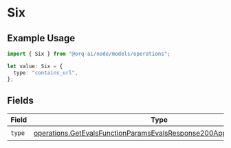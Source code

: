 # Six

## Example Usage

```typescript
import { Six } from "@orq-ai/node/models/operations";

let value: Six = {
  type: "contains_url",
};
```

## Fields

| Field                                                                                                                                                        | Type                                                                                                                                                         | Required                                                                                                                                                     | Description                                                                                                                                                  |
| ------------------------------------------------------------------------------------------------------------------------------------------------------------ | ------------------------------------------------------------------------------------------------------------------------------------------------------------ | ------------------------------------------------------------------------------------------------------------------------------------------------------------ | ------------------------------------------------------------------------------------------------------------------------------------------------------------ |
| `type`                                                                                                                                                       | [operations.GetEvalsFunctionParamsEvalsResponse200ApplicationJSONType](../../models/operations/getevalsfunctionparamsevalsresponse200applicationjsontype.md) | :heavy_check_mark:                                                                                                                                           | N/A                                                                                                                                                          |